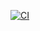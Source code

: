 [![CI](https://github.com/tyrongower/adhoc-data-queries/actions/workflows/main.yml/badge.svg?branch=master)](https://github.com/tyrongower/adhoc-data-queries/actions/workflows/main.yml)